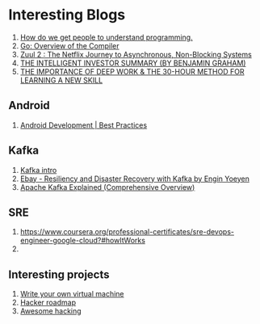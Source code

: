 # Interesting Blogs
1. [How do we get people to understand programming.]
2. [Go: Overview of the Compiler]
3. [Zuul 2 : The Netflix Journey to Asynchronous, Non-Blocking Systems]
4. [THE INTELLIGENT INVESTOR SUMMARY (BY BENJAMIN GRAHAM)]
6. [THE IMPORTANCE OF DEEP WORK & THE 30-HOUR METHOD FOR LEARNING A NEW SKILL]

## Android 
1. [Android Development | Best Practices]

## Kafka
1. [Kafka intro]
2. [Ebay - Resiliency and Disaster Recovery with Kafka by Engin Yoeyen]
3. [Apache Kafka Explained (Comprehensive Overview)]

## SRE
1. https://www.coursera.org/professional-certificates/sre-devops-engineer-google-cloud?#howItWorks
2. 

## Interesting projects
1. [Write your own virtual machine] 
2. [Hacker roadmap]
3. [Awesome hacking]

[THE INTELLIGENT INVESTOR SUMMARY (BY BENJAMIN GRAHAM)]: https://www.youtube.com/watch?v=npoyc_X5zO8&feature=youtu.be
[Zuul 2 : The Netflix Journey to Asynchronous, Non-Blocking Systems]: https://netflixtechblog.com/zuul-2-the-netflix-journey-to-asynchronous-non-blocking-systems-45947377fb5c
[Go: Overview of the Compiler]: https://medium.com/a-journey-with-go/go-overview-of-the-compiler-4e5a153ca889
[Ebay - Resiliency and Disaster Recovery with Kafka by Engin Yoeyen]: https://tech.ebayinc.com/engineering/resiliency-and-disaster-recovery-with-kafka/
[Kafka intro]: https://kafka.apache.org/intro
[Apache Kafka Explained (Comprehensive Overview)]: https://www.youtube.com/watch?v=JalUUBKdcA0
[Write your own virtual machine]: https://justinmeiners.github.io/lc3-vm/
[How do we get people to understand programming.]: http://worrydream.com/LearnableProgramming/
[Android Development | Best Practices]: https://proandroiddev.com/android-development-best-practices-7278e9cdbbe9
[THE IMPORTANCE OF DEEP WORK & THE 30-HOUR METHOD FOR LEARNING A NEW SKILL]: https://azeria-labs.com/the-importance-of-deep-work-the-30-hour-method-for-learning-a-new-skill/
[Hacker roadmap]: https://github.com/sundowndev/hacker-roadmap
[Awesome hacking]: https://github.com/Hack-with-Github/Awesome-Hacking
